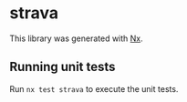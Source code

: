 # strava

This library was generated with [Nx](https://nx.dev).

## Running unit tests

Run `nx test strava` to execute the unit tests.
